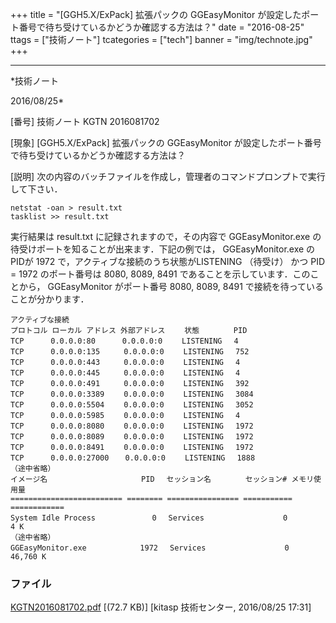 ﻿+++
title = "[GGH5.X/ExPack] 拡張パックの GGEasyMonitor が設定したポート番号で待ち受けているかどうか確認する方法は？"
date = "2016-08-25"
ttags = ["技術ノート"]
tcategories = ["tech"]
banner = "img/technote.jpg"
+++

-----------------------------------------------------------------------------------------------------------------------------

*技術ノート

2016/08/25*


[番号]
技術ノート KGTN 2016081702

[現象]
[GGH5.X/ExPack] 拡張パックの GGEasyMonitor
が設定したポート番号で待ち受けているかどうか確認する方法は？

[説明]
次の内容のバッチファイルを作成し，管理者のコマンドプロンプトで実行して下さい．

    netstat -oan > result.txt
    tasklist >> result.txt

実行結果は result.txt に記録されますので，その内容で GGEasyMonitor.exe
の待受けポートを知ることが出来ます．下記の例では， GGEasyMonitor.exe
のPIDが 1972 で，アクティブな接続のうち状態がLISTENING （待受け） かつ
PID = 1972 のポート番号は 8080, 8089, 8491
であることを示しています．このことから， GGEasyMonitor がポート番号
8080, 8089, 8491 で接続を待っていることが分かります．

    アクティブな接続
    プロトコル ローカル アドレス 外部アドレス 　　状態 　　　　PID
    TCP 　　　0.0.0.0:80 　　　0.0.0.0:0 　　LISTENING 　4
    TCP 　　　0.0.0.0:135 　　 0.0.0.0:0 　　LISTENING 　752
    TCP 　　　0.0.0.0:443 　　 0.0.0.0:0 　　LISTENING 　4
    TCP 　　　0.0.0.0:445 　　 0.0.0.0:0 　　LISTENING 　4
    TCP 　　　0.0.0.0:491 　　 0.0.0.0:0 　　LISTENING 　392
    TCP 　　　0.0.0.0:3389 　　0.0.0.0:0 　　LISTENING 　3084
    TCP 　　　0.0.0.0:5504 　　0.0.0.0:0 　　LISTENING 　3052
    TCP 　　　0.0.0.0:5985 　　0.0.0.0:0 　　LISTENING 　4
    TCP 　　　0.0.0.0:8080 　　0.0.0.0:0 　　LISTENING 　1972
    TCP 　　　0.0.0.0:8089 　　0.0.0.0:0 　　LISTENING 　1972
    TCP 　　　0.0.0.0:8491 　　0.0.0.0:0 　　LISTENING 　1972
    TCP 　　　0.0.0.0:27000 　 0.0.0.0:0 　　LISTENING 　1888
    （途中省略）
    イメージ名 　　　　　　　　　　　　PID 　セッション名 　　　　セッション# メモリ使用量
    ========================= ======== ================ =========== ============
    System Idle Process 　　　　　　　0 　Services 　　　　　　　　　　0 　　　　4 K
    （途中省略）
    GGEasyMonitor.exe 　　　　　　 1972 　Services 　　　　　　　　　　0 　46,760 K


### ファイル

 
 


[KGTN2016081702.pdf](http://techreport.kitasp.net/attachments/download/2954/KGTN2016081702.pdf)
 [(72.7 KB)] [kitasp 技術センター, 2016/08/25
17:31]


 


 

